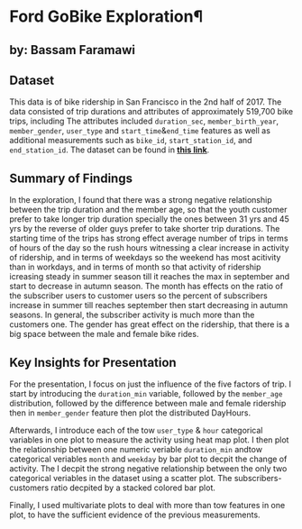 # Ford GoBike Exploration¶

## by: Bassam Faramawi


## Dataset

This data is of bike ridership in San Francisco in the 2nd half of 2017. The data 
consisted of trip durations and attributes of approximately 519,700 bike trips, 
including The attributes included  `duration_sec`, `member_birth_year`, `member_gender`,
`user_type` and `start_time`&`end_time` features as well as additional measurements such 
as `bike_id`, `start_station_id`, and `end_station_id`. 
The dataset can be found in 
**[this link](https://www.lyft.com/bikes/bay-wheels/system-data)**.


## Summary of Findings

In the exploration, I found that there was a strong negative relationship between 
the trip duration and the member age, so that the youth customer prefer to take 
longer trip duration specially the ones between 31 yrs and 45 yrs by the reverse 
of older guys prefer to take shorter trip durations. The starting time of the trips 
has strong effect average number of trips in terms of hours of the day so the rush
hours witnessing a clear increase in activity of ridership, and in terms of weekdays
so the weekend has most acitivity than in workdays, and in terms of month so that
activity of ridership icreasing steady in summer season till it reaches the max in 
september and start to decrease in autumn season.
The month has effects on the ratio of the subscriber users to customer users so the 
percent of subscribers increase in summer till reaches september then start decreasing
in autumn seasons. In general, the subscriber activity is much more than the customers 
one.
The gender has great effect on the ridership, that there is a big space between the 
male and female bike rides.



## Key Insights for Presentation

For the presentation, I focus on just the influence of the five factors of trip.
I start by introducing the `duration_min` variable, followed by the `member_age`  distribution, followed by the difference between male and female ridership then in 
`member_gender` feature then plot the distributed DayHours.

Afterwards, I introduce each of the tow `user_type` & `hour` categorical variables 
in one plot to measure the activity using heat map plot. I then plot the relationship
between one numeric veriable `duration_min` andtow categorical veriables `month` and 
`weekday` by bar plot to decpit the change of activity.
The I decpit the strong negative relationship between the only two categorical 
veriables in the dataset using a scatter plot. 
The subscribers-customers ratio decpited by a stacked colored bar plot.

Finally, I used multivariate plots to deal with more than tow features in one plot, to
have the sufficient evidence of the previous measurements.
